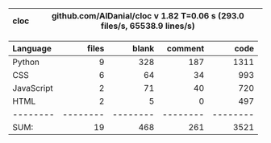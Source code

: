 cloc|github.com/AlDanial/cloc v 1.82  T=0.06 s (293.0 files/s, 65538.9 lines/s)
--- | ---

Language|files|blank|comment|code
:-------|-------:|-------:|-------:|-------:
Python|9|328|187|1311
CSS|6|64|34|993
JavaScript|2|71|40|720
HTML|2|5|0|497
--------|--------|--------|--------|--------
SUM:|19|468|261|3521
